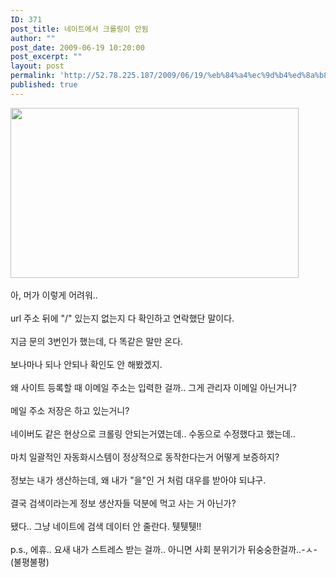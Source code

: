 ```yaml
---
ID: 371
post_title: 네이트에서 크롤링이 안됨
author: ""
post_date: 2009-06-19 10:20:00
post_excerpt: ""
layout: post
permalink: 'http://52.78.225.187/2009/06/19/%eb%84%a4%ec%9d%b4%ed%8a%b8%ec%97%90%ec%84%9c-%ed%81%ac%eb%a1%a4%eb%a7%81%ec%9d%b4-%ec%95%88%eb%90%a8/'
published: true
---
```

<img src="http://52.78.225.187/wp-content/uploads/1/8449052933.png" width="461" height="272" /><BR><BR>아, 머가 이렇게 어려워..<BR><BR>url 주소 뒤에 "/" 있는지 없는지 다 확인하고 연락했단 말이다.<BR><BR>지금 문의 3번인가 했는데, 다 똑같은 말만 온다.<BR><BR>보나마나 되나 안되나 확인도 안 해봤겠지.<BR><BR>왜 사이트 등록할 때 이메일 주소는 입력한 걸까.. 그게 관리자 이메일 아닌거니?<BR><BR>메일 주소 저장은 하고 있는거니? <BR><BR>네이버도 같은 현상으로 크롤링 안되는거였는데.. 수동으로 수정했다고 했는데..<BR><BR>마치 일괄적인 자동화시스템이 정상적으로 동작한다는거 어떻게 보증하지?<BR><BR>정보는 내가 생산하는데, 왜 내가 "을"인 거 처럼 대우를 받아야 되냐구.<BR><BR>결국 검색이라는게 정보 생산자들 덕분에 먹고 사는 거 아닌가?<BR><BR>됐다.. 그냥 네이트에 검색 데이터 안 줄란다. 퉷퉷퉷!!<BR><BR>p.s., 에휴.. 요새 내가 스트레스 받는 걸까.. 아니면 사회 분위기가 뒤숭숭한걸까..-ㅅ- (불평불평)